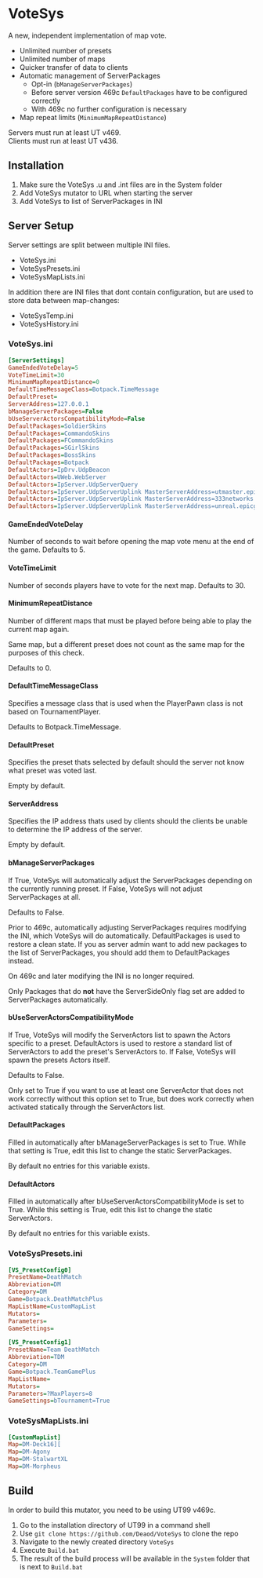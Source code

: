 # VoteSys
A new, independent implementation of map vote.

* Unlimited number of presets
* Unlimited number of maps
* Quicker transfer of data to clients
* Automatic management of ServerPackages
  * Opt-in (`bManageServerPackages`)
  * Before server version 469c `DefaultPackages` have to be configured correctly
  * With 469c no further configuration is necessary
* Map repeat limits (`MinimumMapRepeatDistance`)

Servers must run at least UT v469.  
Clients must run at least UT v436.

## Installation
1. Make sure the VoteSys .u and .int files are in the System folder
2. Add VoteSys mutator to URL when starting the server
3. Add VoteSys to list of ServerPackages in INI

## Server Setup

Server settings are split between multiple INI files.
* VoteSys.ini
* VoteSysPresets.ini
* VoteSysMapLists.ini

In addition there are INI files that dont contain configuration, but are used to store data between map-changes:

* VoteSysTemp.ini
* VoteSysHistory.ini

### VoteSys.ini
```ini
[ServerSettings]
GameEndedVoteDelay=5
VoteTimeLimit=30
MinimumMapRepeatDistance=0
DefaultTimeMessageClass=Botpack.TimeMessage
DefaultPreset=
ServerAddress=127.0.0.1
bManageServerPackages=False
bUseServerActorsCompatibilityMode=False
DefaultPackages=SoldierSkins
DefaultPackages=CommandoSkins
DefaultPackages=FCommandoSkins
DefaultPackages=SGirlSkins
DefaultPackages=BossSkins
DefaultPackages=Botpack
DefaultActors=IpDrv.UdpBeacon
DefaultActors=UWeb.WebServer
DefaultActors=IpServer.UdpServerQuery
DefaultActors=IpServer.UdpServerUplink MasterServerAddress=utmaster.epicgames.com MasterServerPort=27900
DefaultActors=IpServer.UdpServerUplink MasterServerAddress=333networks.com MasterServerPort=27900
DefaultActors=IpServer.UdpServerUplink MasterServerAddress=unreal.epicgames.com MasterServerPort=27900

```

#### GameEndedVoteDelay

Number of seconds to wait before opening the map vote menu at the end of the game. Defaults to 5.

#### VoteTimeLimit

Number of seconds players have to vote for the next map. Defaults to 30.

#### MinimumRepeatDistance

Number of different maps that must be played before being able to play the current map again.

Same map, but a different preset does not count as the same map for the purposes of this check.

Defaults to 0.

#### DefaultTimeMessageClass

Specifies a message class that is used when the PlayerPawn class is not based on TournamentPlayer.

Defaults to Botpack.TimeMessage.

#### DefaultPreset

Specifies the preset thats selected by default should the server not know what preset was voted last.

Empty by default.

#### ServerAddress

Specifies the IP address thats used by clients should the clients be unable to determine the IP address of the server.

Empty by default.

#### bManageServerPackages

If True, VoteSys will automatically adjust the ServerPackages depending on the currently running preset.
If False, VoteSys will not adjust ServerPackages at all.

Defaults to False.

Prior to 469c, automatically adjusting ServerPackages requires modifying the INI, which VoteSys will do automatically. DefaultPackages is used to restore a clean state. If you as server admin want to add new packages to the list of ServerPackages, you should add them to DefaultPackages instead.

On 469c and later modifying the INI is no longer required.

Only Packages that do **not** have the ServerSideOnly flag set are added to ServerPackages automatically.

#### bUseServerActorsCompatibilityMode

If True, VoteSys will modify the ServerActors list to spawn the Actors specific to a preset. DefaultActors is used to restore a standard list of ServerActors to add the preset's ServerActors to.
If False, VoteSys will spawn the presets Actors itself.

Defaults to False.

Only set to True if you want to use at least one ServerActor that does not work correctly without this option set to True, but does work correctly when activated statically through the ServerActors list.

#### DefaultPackages

Filled in automatically after bManageServerPackages is set to True. While that setting is True, edit this list to change the static ServerPackages.

By default no entries for this variable exists.

#### DefaultActors

Filled in automatically after bUseServerActorsCompatibilityMode is set to True. While this setting is True, edit this list to change the static ServerActors.

By default no entries for this variable exists.

### VoteSysPresets.ini
```ini
[VS_PresetConfig0]
PresetName=DeathMatch
Abbreviation=DM
Category=DM
Game=Botpack.DeathMatchPlus
MapListName=CustomMapList
Mutators=
Parameters=
GameSettings=

[VS_PresetConfig1]
PresetName=Team DeathMatch
Abbreviation=TDM
Category=DM
Game=Botpack.TeamGamePlus
MapListName=
Mutators=
Parameters=?MaxPlayers=8
GameSettings=bTournament=True
```

### VoteSysMapLists.ini
```ini
[CustomMapList]
Map=DM-Deck16][
Map=DM-Agony
Map=DM-StalwartXL
Map=DM-Morpheus
```

## Build
In order to build this mutator, you need to be using UT99 v469c.

1. Go to the installation directory of UT99 in a command shell
2. Use `git clone https://github.com/Deaod/VoteSys` to clone the repo
3. Navigate to the newly created directory `VoteSys`
4. Execute `Build.bat`
5. The result of the build process will be available in the `System` folder that is next to `Build.bat`